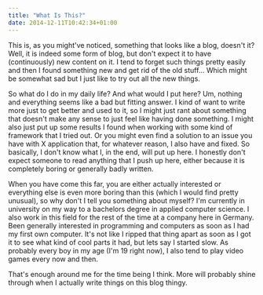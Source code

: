 ```yaml
---
title: "What Is This?"
date: 2014-12-11T10:42:34+01:00
---
```


This is, as you might've noticed, something that looks like a blog, doesn't it? Well, it is indeed some form of blog, but don't expect it to have (continuously) new content on it. I tend to forget such things pretty easily and then I found something new and get rid of the old stuff... Which might be somewhat sad but I just like to try out all the new things.

So what do I do in my daily life? And what would I put here? Um, nothing and everything seems like a bad but fitting answer. I kind of want to write more just to get better and used to it, so I might just rant about something that doesn't make any sense to just feel like having done something. I might also just put up some results I found when working with some kind of framework that I tried out. Or you might even find a solution to an issue you have with X application that, for whatever reason, I also have and fixed. So basically, I don't know what I, in the end, will put up here. I honestly don't expect someone to read anything that I push up here, either because it is completely boring or generally badly written.

When you have come this far, you are either actually interested or everything else is even more boring than this (which I would find pretty unusual), so why don't I tell you something about myself? I'm currently in university on my way to a bachelors degree in applied computer science. I also work in this field for the rest of the time at a company here in Germany. Been generally interested in programming and computers as soon as I had my first own computer. It's not like I ripped that thing apart as soon as I got it to see what kind of cool parts it had, but lets say I started slow. As probably every boy in my age (I'm 19 right now), I also tend to play video games every now and then. 

That's enough around me for the time being I think. More will probably shine through when I actually write things on this blog thingy.

